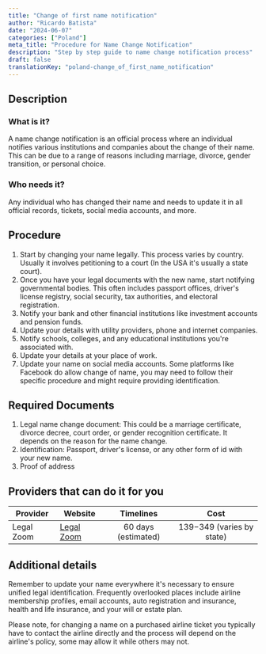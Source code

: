 ```yaml
---
title: "Change of first name notification"
author: "Ricardo Batista"
date: "2024-06-07"
categories: ["Poland"]
meta_title: "Procedure for Name Change Notification"
description: "Step by step guide to name change notification process"
draft: false
translationKey: "poland-change_of_first_name_notification"
---
```


## Description
### What is it?
A name change notification is an official process where an individual notifies various institutions and companies about the change of their name. This can be due to a range of reasons including marriage, divorce, gender transition, or personal choice. 

### Who needs it?
Any individual who has changed their name and needs to update it in all official records, tickets, social media accounts, and more.

## Procedure
1. Start by changing your name legally. This process varies by country. Usually it involves petitioning to a court (In the USA it's usually a state court).
2. Once you have your legal documents with the new name, start notifying governmental bodies. This often includes passport offices, driver's license registry, social security, tax authorities, and electoral registration.
3. Notify your bank and other financial institutions like investment accounts and pension funds.
4. Update your details with utility providers, phone and internet companies.
5. Notify schools, colleges, and any educational institutions you're associated with.
6. Update your details at your place of work.
7. Update your name on social media accounts. Some platforms like Facebook do allow change of name, you may need to follow their specific procedure and might require providing identification.

## Required Documents
1. Legal name change document: This could be a marriage certificate, divorce decree, court order, or gender recognition certificate. It depends on the reason for the name change.
2. Identification: Passport, driver's license, or any other form of id with your new name.
3. Proof of address

## Providers that can do it for you

| Provider        |     Website     |     Timelines    |       Cost      |
| --------------- | --------------- |  :-------------: | :-------------: |
| Legal Zoom      |  [Legal Zoom](https://www.legalzoom.com)       | 60 days (estimated)      |  $139-$349 (varies by state)       |

## Additional details
Remember to update your name everywhere it's necessary to ensure unified legal identification. Frequently overlooked places include airline membership profiles, email accounts, auto registration and insurance, health and life insurance, and your will or estate plan. 

Please note, for changing a name on a purchased airline ticket you typically have to contact the airline directly and the process will depend on the airline's policy, some may allow it while others may not.